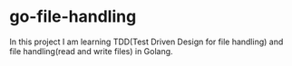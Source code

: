 # go-file-handling

In this project I am learning TDD(Test Driven Design for file handling) and file handling(read and write files) in Golang.
